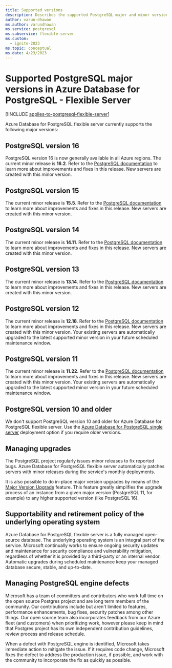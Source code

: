 ```yaml
---
title: Supported versions
description: Describes the supported PostgreSQL major and minor versions in Azure Database for PostgreSQL - Flexible Server.
author: varun-dhawan
ms.author: varundhawan
ms.service: postgresql
ms.subservice: flexible-server
ms.custom:
  - ignite-2023
ms.topic: conceptual
ms.date: 4/23/2023
---
```


# Supported PostgreSQL major versions in Azure Database for PostgreSQL - Flexible Server

[!INCLUDE [applies-to-postgresql-flexible-server](../includes/applies-to-postgresql-flexible-server.md)]

Azure Database for PostgreSQL flexible server currently supports the following major versions:

## PostgreSQL version 16

PostgreSQL version 16 is now generally available in all Azure regions. The current minor release is **16.2**. Refer to the [PostgreSQL documentation](https://www.postgresql.org/docs/release/16.2/) to learn more about improvements and fixes in this release. New servers are created with this minor version. 


## PostgreSQL version 15

The current minor release is **15.5**. Refer to the [PostgreSQL documentation](https://www.postgresql.org/docs/release/15.4/) to learn more about improvements and fixes in this release. New servers are created with this minor version. 

## PostgreSQL version 14

The current minor release is **14.11**. Refer to the [PostgreSQL documentation](https://www.postgresql.org/docs/release/14.11/) to learn more about improvements and fixes in this release. New servers are created with this minor version.


## PostgreSQL version 13

The current minor release is **13.14**. Refer to the [PostgreSQL documentation](https://www.postgresql.org/docs/release/13.14/) to learn more about improvements and fixes in this release. New servers are created with this minor version. 

## PostgreSQL version 12

The current minor release is **12.18**. Refer to the [PostgreSQL documentation](https://www.postgresql.org/docs/release/12.18/) to learn more about improvements and fixes in this release. New servers are created with this minor version. Your existing servers are automatically upgraded to the latest supported minor version in your future scheduled maintenance window.

## PostgreSQL version 11

The current minor release is **11.22**. Refer to the [PostgreSQL documentation](https://www.postgresql.org/docs/release/11.22/) to learn more about improvements and fixes in this release. New servers are created with this minor version. Your existing servers are automatically upgraded to the latest supported minor version in your future scheduled maintenance window.

## PostgreSQL version 10 and older

We don't support PostgreSQL version 10 and older for Azure Database for PostgreSQL flexible server. Use the [Azure Database for PostgreSQL single server](../concepts-supported-versions.md) deployment option if you require older versions.

## Managing upgrades

The PostgreSQL project regularly issues minor releases to fix reported bugs. Azure Database for PostgreSQL flexible server automatically patches servers with minor releases during the service's monthly deployments.

It is also possible to do in-place major version upgrades by means of the [Major Version Upgrade](./concepts-major-version-upgrade.md) feature. This feature greatly simplifies the upgrade process of an instance from a given major version (PostgreSQL 11, for example) to any higher supported version (like PostgreSQL 16).

## Supportability and retirement policy of the underlying operating system

Azure Database for PostgreSQL flexible server is a fully managed open-source database. The underlying operating system is an integral part of the service. Microsoft continually works to ensure ongoing security updates and maintenance for security compliance and vulnerability mitigation, regardless of whether it is provided by a third-party or an internal vendor. Automatic upgrades during scheduled maintenance keep your managed database secure, stable, and up-to-date.


## Managing PostgreSQL engine defects

Microsoft has a team of committers and contributors who work full time on the open source Postgres project and are long term members of the community. Our contributions include but aren't  limited to features, performance enhancements, bug fixes, security patches among other things. Our open source team also incorporates feedback from our Azure fleet (and customers) when prioritizing work, however please keep in mind that Postgres project has its own independent contribution guidelines, review process and release schedule.

When a defect with PostgreSQL engine is identified, Microsoft takes immediate action to mitigate the issue. If it requires code change, Microsoft fixes the defect to address the production issue, if possible, and work with the community to incorporate the fix as quickly as possible.


<!--
## Next steps

For information on supported PostgreSQL extensions, see [the extensions document](concepts-extensions.md).
-->
